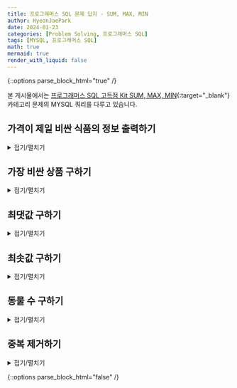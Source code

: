 ```yaml
---
title: 프로그래머스 SQL 문제 답지 - SUM, MAX, MIN
author: HyeonJaePark
date: 2024-01-23
categories: [Problem Solving, 프로그래머스 SQL]
tags: [MYSQL, 프로그래머스 SQL]
math: true
mermaid: true
render_with_liquid: false
---
```


{::options parse_block_html="true" /}

본 게시물에서는 [프로그래머스 SQL 고득점 Kit SUM, MAX, MIN](https://school.programmers.co.kr/learn/courses/30/parts/17043){:target="_blank"} 카테고리 문제의 MYSQL 쿼리를 다루고 있습니다.

## 가격이 제일 비싼 식품의 정보 출력하기

<details><summary markdown="span">접기/펼치기</summary>
```sql
SELECT *
FROM food_product
ORDER BY price DESC
LIMIT 1;
```
</details>

## 가장 비싼 상품 구하기

<details><summary markdown="span">접기/펼치기</summary>
```sql
SELECT price AS max_price
FROM product
ORDER BY price DESC
LIMIT 1;
```
</details>

## 최댓값 구하기

<details><summary markdown="span">접기/펼치기</summary>
```sql
SELECT MAX(datetime)
FROM animal_ins;
```
</details>

## 최솟값 구하기

<details><summary markdown="span">접기/펼치기</summary>
```sql
SELECT MIN(datetime)
FROM animal_ins;
```
</details>

## 동물 수 구하기

<details><summary markdown="span">접기/펼치기</summary>
```sql
SELECT COUNT(DISTINCT animal_id)
FROM animal_ins;
```
</details>

## 중복 제거하기

<details><summary markdown="span">접기/펼치기</summary>
```sql
SELECT COUNT(DISTINCT name)
FROM animal_ins
WHERE name IS NOT NULL;
```
</details>

{::options parse_block_html="false" /}
